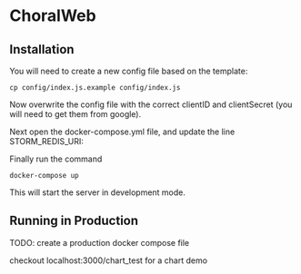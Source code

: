 # ChoralWeb

## Installation

You will need to create a new config file based on the template:

`cp config/index.js.example config/index.js`

Now overwrite the config file with the correct clientID and clientSecret (you will need to get them from google).

Next open the docker-compose.yml file, and update the line STORM_REDIS_URI: <hostname where storm redis is exposed>

Finally run the command

`docker-compose up`

This will start the server in development mode.

## Running in Production

TODO: create a production docker compose file

checkout localhost:3000/chart_test for a chart demo

